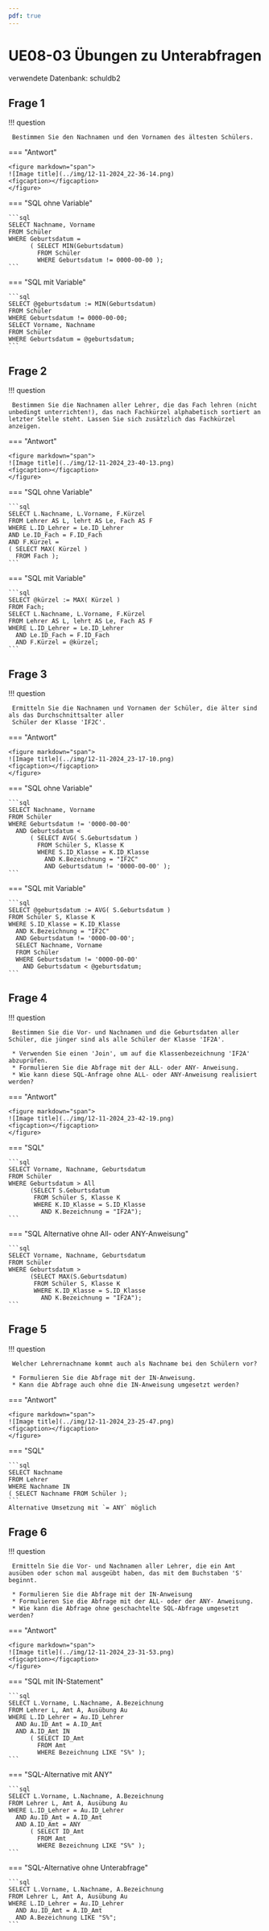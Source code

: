 ```yaml
---
pdf: true
---
```


# UE08-03 Übungen zu Unterabfragen

verwendete Datenbank: schuldb2


## Frage 1
!!! question

     Bestimmen Sie den Nachnamen und den Vornamen des ältesten Schülers.
=== "Antwort"

    <figure markdown="span">
    ![Image title](../img/12-11-2024_22-36-14.png)
    <figcaption></figcaption>
    </figure>
    
=== "SQL ohne Variable"

    ```sql
    SELECT Nachname, Vorname 
    FROM Schüler
    WHERE Geburtsdatum = 
          ( SELECT MIN(Geburtsdatum)
            FROM Schüler
            WHERE Geburtsdatum != 0000-00-00 );
    ```

=== "SQL mit Variable"

    ```sql
    SELECT @geburtsdatum := MIN(Geburtsdatum)
    FROM Schüler 
    WHERE Geburtsdatum != 0000-00-00;
    SELECT Vorname, Nachname
    FROM Schüler 
    WHERE Geburtsdatum = @geburtsdatum;
    ```


## Frage 2
!!! question

     Bestimmen Sie die Nachnamen aller Lehrer, die das Fach lehren (nicht unbedingt unterrichten!), das nach Fachkürzel alphabetisch sortiert an letzter Stelle steht. Lassen Sie sich zusätzlich das Fachkürzel anzeigen.
=== "Antwort"

    <figure markdown="span">
    ![Image title](../img/12-11-2024_23-40-13.png)
    <figcaption></figcaption>
    </figure>
    
=== "SQL ohne Variable"

    ```sql
    SELECT L.Nachname, L.Vorname, F.Kürzel
    FROM Lehrer AS L, lehrt AS Le, Fach AS F
    WHERE L.ID_Lehrer = Le.ID_Lehrer
    AND Le.ID_Fach = F.ID_Fach
    AND F.Kürzel =
    ( SELECT MAX( Kürzel )
      FROM Fach );
    ```

=== "SQL mit Variable"

    ```sql
    SELECT @kürzel := MAX( Kürzel )
    FROM Fach;
    SELECT L.Nachname, L.Vorname, F.Kürzel
    FROM Lehrer AS L, lehrt AS Le, Fach AS F
    WHERE L.ID_Lehrer = Le.ID_Lehrer
      AND Le.ID_Fach = F.ID_Fach
      AND F.Kürzel = @kürzel;
    ```


## Frage 3
!!! question

     Ermitteln Sie die Nachnamen und Vornamen der Schüler, die älter sind als das Durchschnittsalter aller
     Schüler der Klasse 'IF2C'.
=== "Antwort"

    <figure markdown="span">
    ![Image title](../img/12-11-2024_23-17-10.png)
    <figcaption></figcaption>
    </figure>
    
=== "SQL ohne Variable"

    ```sql
    SELECT Nachname, Vorname
    FROM Schüler
    WHERE Geburtsdatum != '0000-00-00'
      AND Geburtsdatum <
          ( SELECT AVG( S.Geburtsdatum )
            FROM Schüler S, Klasse K
            WHERE S.ID_Klasse = K.ID_Klasse
              AND K.Bezeichnung = "IF2C"
              AND Geburtsdatum != '0000-00-00' );
    ```

=== "SQL mit Variable"

    ```sql
    SELECT @geburtsdatum := AVG( S.Geburtsdatum )
    FROM Schüler S, Klasse K
    WHERE S.ID_Klasse = K.ID_Klasse
      AND K.Bezeichnung = "IF2C"
      AND Geburtsdatum != '0000-00-00';
      SELECT Nachname, Vorname
      FROM Schüler
      WHERE Geburtsdatum != '0000-00-00'
        AND Geburtsdatum < @geburtsdatum;
    ```



## Frage 4
!!! question

     Bestimmen Sie die Vor- und Nachnamen und die Geburtsdaten aller Schüler, die jünger sind als alle Schüler der Klasse 'IF2A'.

     * Verwenden Sie einen 'Join', um auf die Klassenbezeichnung 'IF2A' abzuprüfen.
     * Formulieren Sie die Abfrage mit der ALL- oder ANY- Anweisung.
     * Wie kann diese SQL-Anfrage ohne ALL- oder ANY-Anweisung realisiert werden?

=== "Antwort"

    <figure markdown="span">
    ![Image title](../img/12-11-2024_23-42-19.png)
    <figcaption></figcaption>
    </figure>
    
=== "SQL"

    ```sql
    SELECT Vorname, Nachname, Geburtsdatum 
    FROM Schüler
    WHERE Geburtsdatum > All
          (SELECT S.Geburtsdatum
           FROM Schüler S, Klasse K 
           WHERE K.ID_Klasse = S.ID_Klasse 
             AND K.Bezeichnung = "IF2A");
    ```

=== "SQL Alternative ohne All- oder ANY-Anweisung"

    ```sql
    SELECT Vorname, Nachname, Geburtsdatum 
    FROM Schüler
    WHERE Geburtsdatum > 
          (SELECT MAX(S.Geburtsdatum)
           FROM Schüler S, Klasse K 
           WHERE K.ID_Klasse = S.ID_Klasse 
             AND K.Bezeichnung = "IF2A");
    ```
## Frage 5
!!! question

     Welcher Lehrernachname kommt auch als Nachname bei den Schülern vor?

     * Formulieren Sie die Abfrage mit der IN-Anweisung.
     * Kann die Abfrage auch ohne die IN-Anweisung umgesetzt werden?

=== "Antwort"

    <figure markdown="span">
    ![Image title](../img/12-11-2024_23-25-47.png)
    <figcaption></figcaption>
    </figure>
    
=== "SQL"

    ```sql
    SELECT Nachname 
    FROM Lehrer 
    WHERE Nachname IN
    ( SELECT Nachname FROM Schüler );
    ```
    Alternative Umsetzung mit `= ANY` möglich

## Frage 6
!!! question

     Ermitteln Sie die Vor- und Nachnamen aller Lehrer, die ein Amt ausüben oder schon mal ausgeübt haben, das mit dem Buchstaben 'S' beginnt.

     * Formulieren Sie die Abfrage mit der IN-Anweisung
     * Formulieren Sie die Abfrage mit der ALL- oder der ANY- Anweisung.
     * Wie kann die Abfrage ohne geschachtelte SQL-Abfrage umgesetzt werden?

=== "Antwort"

    <figure markdown="span">
    ![Image title](../img/12-11-2024_23-31-53.png)
    <figcaption></figcaption>
    </figure>
    
=== "SQL mit IN-Statement"

    ```sql
    SELECT L.Vorname, L.Nachname, A.Bezeichnung
    FROM Lehrer L, Amt A, Ausübung Au
    WHERE L.ID_Lehrer = Au.ID_Lehrer
      AND Au.ID_Amt = A.ID_Amt
      AND A.ID_Amt IN
          ( SELECT ID_Amt
            FROM Amt
            WHERE Bezeichnung LIKE "S%" );
    ```

=== "SQL-Alternative mit ANY"

    ```sql
    SELECT L.Vorname, L.Nachname, A.Bezeichnung
    FROM Lehrer L, Amt A, Ausübung Au
    WHERE L.ID_Lehrer = Au.ID_Lehrer
      AND Au.ID_Amt = A.ID_Amt
      AND A.ID_Amt = ANY
          ( SELECT ID_Amt
            FROM Amt
            WHERE Bezeichnung LIKE "S%" );
    ```

=== "SQL-Alternative ohne Unterabfrage"

    ```sql
    SELECT L.Vorname, L.Nachname, A.Bezeichnung
    FROM Lehrer L, Amt A, Ausübung Au
    WHERE L.ID_Lehrer = Au.ID_Lehrer
      AND Au.ID_Amt = A.ID_Amt
      AND A.Bezeichnung LIKE "S%";
    ```

